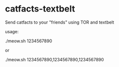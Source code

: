 # catfacts-textbelt
Send catfacts to your "friends" using TOR and textbelt

usage:

./meow.sh 1234567890

or

./meow.sh 1234567890,1234567890,1234567890

